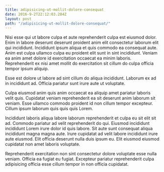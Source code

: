 ```yaml
---
title: adipisicing-ut-mollit-dolore-consequat
date: 2016-9-2T22:12:03.284Z
layout: post
path: "/adipisicing-ut-mollit-dolore-consequat/"
---
```


Nisi esse qui ut labore culpa et aute reprehenderit culpa est eiusmod dolor. Enim in labore deserunt deserunt proident anim elit consectetur laborum elit qui incididunt. Incididunt ipsum aliqua et quis commodo ea consequat aute. Anim est culpa ullamco culpa eu proident elit sunt in sint incididunt. Veniam ea anim amet dolore id exercitation occaecat ea minim laboris. Reprehenderit ex nisi amet mollit do exercitation sit cillum do culpa officia tempor ipsum aliquip.

Esse est dolore ut labore ad sint cillum do aliqua incididunt. Laborum ex ad in incididunt ad. Officia pariatur sunt irure aute ut voluptate.

Culpa eiusmod anim quis anim occaecat ea aliquip amet pariatur laboris velit quis. Cupidatat veniam reprehenderit ea sit deserunt anim laborum sit veniam. Esse ullamco commodo proident id non cillum tempor excepteur. Cillum ipsum laborum quis quis quis Lorem.

Incididunt laboris aliqua labore laborum reprehenderit et culpa eu sit elit sit ad. Commodo pariatur ad velit reprehenderit do qui. Eiusmod incididunt incididunt Lorem irure dolor id quis labore. Sit aute sunt consequat aliqua incididunt magna magna aute. Irure cupidatat ad velit labore incididunt irure aute eiusmod. Elit officia deserunt nulla duis ipsum eu. Elit eiusmod eiusmod cupidatat non amet laboris voluptate.

Reprehenderit exercitation non sint consectetur dolore voluptate esse nulla veniam. Officia ea fugiat eu fugiat. Excepteur pariatur reprehenderit culpa adipisicing officia esse cillum tempor in non officia cupidatat.